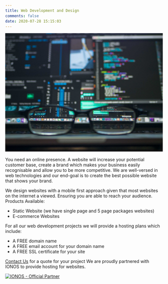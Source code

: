 ```yaml
---
title: Web Development and Design
comments: false
date: 2020-07-28 15:15:03
---
```

![](webdev.jpg)

You need an online presence. A website will increase your potential customer base, create a brand which makes your business easily recognisable and allow you to be more competitive.  We are well-versed in web technologies and our end-goal is to create the best possible website that shows your brand.

We design websites with a mobile first approach given that most websites on the internet a viewed. Ensuring you are able to reach your audience.
Products Available:
* Static Website (we have single page and 5 page packages websites)
* E-commerce Websites


For all our web development projects we will provide a hosting plans which include:
* A FREE domain name
* A FREE email account for your domain name
* A FREE SSL certificate for your site

[Contact Us](mailto:contact@rosai.co.uk?subject=WebDev) for a quote for your project
We are proudly partnered with IONOS to provide hosting for websites.

<a href="https://partnernetwork.ionos.co.uk/partner/rosai?origin=PartnerBadge"><img src="https://images-2.partnerportal.ionos.co.uk/items/faa7c51a-143f-42a4-9a97-c7faae7e11c2/profiles/a53a9854-8e89-40da-a0f3-349055c2ff03/badges/normal_white" alt="IONOS - Official Partner"></a>
